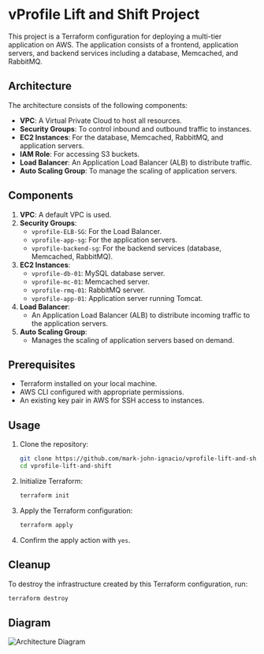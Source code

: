 # vProfile Lift and Shift Project

This project is a Terraform configuration for deploying a multi-tier application on AWS. The application consists of a frontend, application servers, and backend services including a database, Memcached, and RabbitMQ.

## Architecture

The architecture consists of the following components:
- **VPC**: A Virtual Private Cloud to host all resources.
- **Security Groups**: To control inbound and outbound traffic to instances.
- **EC2 Instances**: For the database, Memcached, RabbitMQ, and application servers.
- **IAM Role**: For accessing S3 buckets.
- **Load Balancer**: An Application Load Balancer (ALB) to distribute traffic.
- **Auto Scaling Group**: To manage the scaling of application servers.

## Components

1. **VPC**: A default VPC is used.
2. **Security Groups**:
   - `vprofile-ELB-SG`: For the Load Balancer.
   - `vprofile-app-sg`: For the application servers.
   - `vprofile-backend-sg`: For the backend services (database, Memcached, RabbitMQ).
3. **EC2 Instances**:
   - `vprofile-db-01`: MySQL database server.
   - `vprofile-mc-01`: Memcached server.
   - `vprofile-rmq-01`: RabbitMQ server.
   - `vprofile-app-01`: Application server running Tomcat.
4. **Load Balancer**:
   - An Application Load Balancer (ALB) to distribute incoming traffic to the application servers.
5. **Auto Scaling Group**:
   - Manages the scaling of application servers based on demand.

## Prerequisites

- Terraform installed on your local machine.
- AWS CLI configured with appropriate permissions.
- An existing key pair in AWS for SSH access to instances.

## Usage

1. Clone the repository:
   ```sh
   git clone https://github.com/mark-john-ignacio/vprofile-lift-and-shift.git
   cd vprofile-lift-and-shift
   ```

2. Initialize Terraform:
   ```sh
   terraform init
   ```

3. Apply the Terraform configuration:
   ```sh
   terraform apply
   ```

4. Confirm the apply action with `yes`.

## Cleanup

To destroy the infrastructure created by this Terraform configuration, run:
```sh
terraform destroy
```

## Diagram

![Architecture Diagram](architecture-diagram.png)

